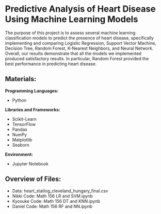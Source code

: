 # Predictive Analysis of Heart Disease Using Machine Learning Models
The purpose of this project is to assess several machine learning classification models to predict the presence of heart disease, specifically implementing and comparing Logistic Regression, Support Vector Machine, Decision Tree, Random Forest, K-Nearest Neighbors, and Neural Network. Overall, our results demonstrate that all the models we implemented produced satisfactory results. In particular, Random Forest provided the best performance in predicting heart disease.

## Materials:

**Programming Languages:** 
- Python

**Libraries and Frameworks:**
- Scikit-Learn
- TensorFlow
- Pandas
- NumPy
- Matplotlib
- Seaborn

**Environment:**
- Jupyter Notebook

## Overview of Files:
- Data: heart_statlog_cleveland_hungary_final.csv
- Nikki Code: Math 156 LR and SVM.ipynb
- Kyosuke Code: Math 156 DT and KNN.ipynb
- Daniel Code: Math 156 RF and NN.ipynb
